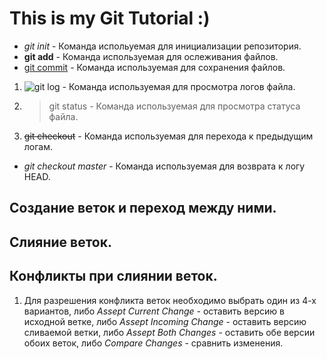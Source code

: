 # This is my Git Tutorial :)

* *git init* - Команда испольуемая для инициализации репозитория.
* **git add** - Команда используемая для ослеживания файлов.
* [git commit](#) - Команда используемая для сохранения файлов.
1. ![git log](№) - Команда используемая для просмотра логов файла.
2. >git status - Команда используемая для просмотра статуса файла.
3. ~~git checkout~~ - Команда используемая для перехода к предыдущим логам.
- _git checkout master_ - Команда используемая для возврата к логу HEAD.

## Создание веток и переход между ними.

## Слияние веток.

## Конфликты при слиянии веток.
1. Для разрешения конфликта веток необходимо выбрать один из 4-х вариантов, либо
*Assept Current Change* - оставить версию в исходной ветке, либо *Assept Incoming Change* - оставить версию сливаемой ветки, либо *Assept Both Changes* - оставить обе версии обоих веток, либо *Compare Changes* - сравнить изменения.
